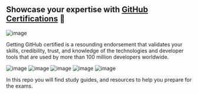 ## Showcase your expertise with [GitHub Certifications](https://resources.github.com/learn/certifications/) 🎉

![image](https://github.com/user-attachments/assets/a061e0c3-dda2-4d6d-bc67-079187030ada)

Getting GitHub certified is a resounding endorsement that validates your skills, credibility, trust, and knowledge of the technologies and developer tools that are used by more than 100 million developers worldwide.

![image](https://github.com/user-attachments/assets/80209a0a-d37c-443c-a155-cb5230b3dec2)
![image](https://github.com/user-attachments/assets/0b1ce849-ce03-4cf3-8b16-1a6272761a42)
![image](https://github.com/user-attachments/assets/33574973-148c-4583-9a1b-d57c3e0dabdd)
![image](https://github.com/user-attachments/assets/ad501d41-ce09-4c73-b97a-109def86f11a)
![image](https://github.com/user-attachments/assets/52761532-a547-4a61-97b3-141581afa3a8)

In this repo you will find study guides, and resources to help you prepare for the exams. 

